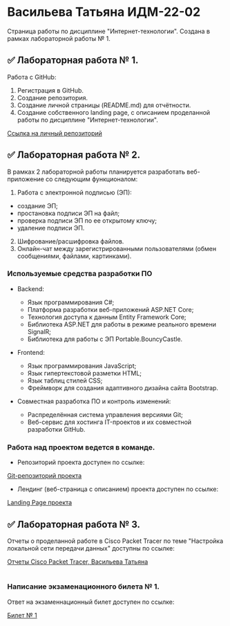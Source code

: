 # Васильева Татьяна ИДМ-22-02

Страница работы по дисциплине "Интернет-технологии". Создана в рамках лабораторной работы № 1.

## ✅ Лабораторная работа № 1.

Работа с GitHub: 
1. Регистрация в GitHub.
2. Создание репозитория.
3. Создание личной страницы (README.md) для отчётности.
5. Создание собственного landing page, с описанием проделанной работы по дисциплине "Интернет-технологии".

[Ссылка на личный репозиторий]()


## ✅ Лабораторная работа № 2.

В рамках 2 лабораторной работы планируется разработать веб-приложение со следующим функционалом:

1. Работа с электронной подписью (ЭП):
* создание ЭП;
* простановка подписи ЭП на файл;
* проверка подписи ЭП по ее открытому ключу;
* удаление подписи ЭП.
2. Шифрование/расшифровка файлов.
3. Онлайн-чат между зарегистрированными пользователями (обмен сообщениями, файлами, картинками).

### Используемые средства разработки ПО

* Backend:
   + Язык программирования С#;
   + Платформа разработки веб-приложений ASP.NET Core;
   + Технология доступа к данным Entity Framework Core;
   + Библиотека ASP.NET для работы в режиме реального времени SignalR;
   + Библиотека для работы с ЭП Portable.BouncyCastle.

* Frontend:
   + Язык программирования JavaScript;
   + Язык гипертекстовой разметки HTML;
   + Язык таблиц стилей CSS;
   + Фреймворк для создания адаптивного дизайна сайта Bootstrap.

* Совместная разработка ПО и контроль изменений:
   + Распределённая система управления версиями Git;
   + Веб-сервис для хостинга IT-проектов и их совместной разработки GitHub.


### Работа над проектом ведется в команде. 

* Репозиторий проекта доступен по ссылке:

[Git-репозиторий проекта]()

* Лендинг (веб-страница с описанием) проекта доступен по ссылке: 

[Landing Page проекта](https://kxenki.github.io/IT_Project)


## ✅ Лабораторная работа № 3.

Отчеты о проделанной работе в Cisco Packet Tracer по теме "Настройка локальной сети передачи данных" доступны по ссылке:

[Отчеты Cisco Packet Tracer, Васильева Татьяна]()
#
### Написание экзаменационного билета № 1.

Ответ на экзаменнационный билет доступен по ссылке:

[Билет № 1]()
